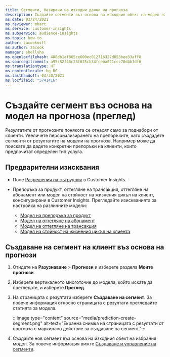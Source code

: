 ```yaml
---
title: Сегменти, базирани на изходни данни на прогноза
description: Създайте сегменти въз основа на изходния обект на модел на прогноза.
ms.date: 03/24/2021
ms.reviewer: mhart
ms.service: customer-insights
ms.subservice: audience-insights
ms.topic: how-to
author: zacookmsft
ms.author: zacook
manager: shellyha
ms.openlocfilehash: 488db1af865ce600ec012716327d053bee33aff8
ms.sourcegitcommit: a95c82f46c23f625cb34fceba021ccc70d4b1df6
ms.translationtype: HT
ms.contentlocale: bg-BG
ms.lasthandoff: 03/30/2021
ms.locfileid: "5741416"
---
```

# <a name="create-a-segment-based-on-a-prediction-model-preview"></a>Създайте сегмент въз основа на модел на прогноза (преглед)

Резултатите от прогнозите понякога се отнасят само за поднабори от клиенти. Увеличете персонализирането на препоръките, като създадете сегменти от резултатите на модели на прогноза. Например може да поискате да дадете конкретни препоръки на клиенти, които предпочитат определен тип услуга. 

## <a name="prerequisites"></a>Предварителни изисквания

- Поне [Разрешения на сътрудник](permissions.md) в Customer Insights.

- Препоръка за продукт, оттегляне на трансакция, оттегляне на абонамент или модел на стойност на жизнения цикъл на клиент, конфигурирани в Customer Insights. Прегледайте изискванията за настройка на различните модели:

  - [Модел на препоръка за продукт](predict-product-recommendation.md)
  - [Модел на оттегляне на абонамент](predict-subscription-churn.md)
  - [Модел на оттегляне на трансакция](predict-transactional-churn.md)
  - [Модел на стойност на жизнения цикъл на клиента](predict-customer-lifetime-value.md)

## <a name="create-a-customer-segment-based-on-predictions"></a>Създаване на сегмент на клиент въз основа на прогнози

1. Отидете на **Разузнаване** > **Прогнози** и изберете раздела **Моите прогнози**.

1. Изберете вертикалното многоточие до модела, който искате да прегледате, и изберете **Преглед**.

1. На страницата с резултати изберете **Създаване на сегмент**. За повече информация относно страницата с резултати прегледайте статията за модела.

   :::image type="content" source="media/prediction-create-segment.png" alt-text="Екранна снимка на страницата с резултати от прогноза с маркирано действие за създаване на сегмент.":::

1. Създайте нов сегмент въз основа на изходния обект на избрания модел. За повече информация вижте [Създаване и управление на сегменти](segments.md).